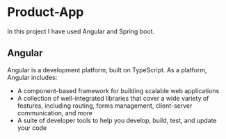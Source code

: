 # Product-App

In this project I have used Angular and Spring boot.

## Angular 
Angular is a development platform, built on TypeScript. As a platform, Angular includes:

* A component-based framework for building scalable web applications
* A collection of well-integrated libraries that cover a wide variety of features, including routing, forms management, client-server communication, and more
* A suite of developer tools to help you develop, build, test, and update your code

